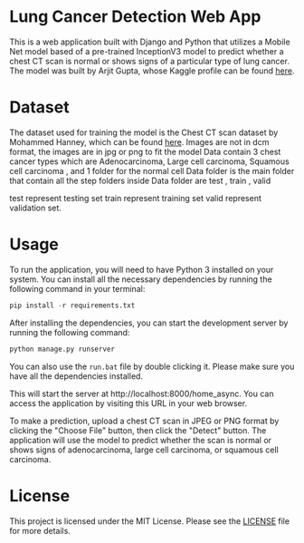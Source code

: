 # Lung Cancer Detection Web App

This is a web application built with Django and Python that utilizes a Mobile Net model based of a pre-trained InceptionV3 model to predict whether a chest CT scan is normal or shows signs of a particular type of lung cancer. The model was built by Arjit Gupta, whose Kaggle profile can be found [here](https://www.kaggle.com/arjitgupta00).

# Dataset

The dataset used for training the model is the Chest CT scan dataset by Mohammed Hanney, which can be found [here](https://www.kaggle.com/datasets/mohamedhanyyy/chest-ctscan-images). Images are not in dcm format, the images are in jpg or png to fit the model
Data contain 3 chest cancer types which are Adenocarcinoma, Large cell carcinoma, Squamous cell carcinoma , and 1 folder for the normal cell
Data folder is the main folder that contain all the step folders
inside Data folder are test , train , valid

test represent testing set
train represent training set
valid represent validation set.

# Usage

To run the application, you will need to have Python 3 installed on your system. You can install all the necessary dependencies by running the following command in your terminal:

```python
pip install -r requirements.txt
```

After installing the dependencies, you can start the development server by running the following command:

```python
python manage.py runserver
```

You can also use the `run.bat` file by double clicking it. Please make sure you have all the dependencies installed.

This will start the server at http://localhost:8000/home_async. You can access the application by visiting this URL in your web browser.

To make a prediction, upload a chest CT scan in JPEG or PNG format by clicking the "Choose File" button, then click the "Detect" button. The application will use the  model to predict whether the scan is normal or shows signs of adenocarcinoma, large cell carcinoma, or squamous cell carcinoma.

# License

This project is licensed under the MIT License. Please see the [LICENSE](LICENSE.txt) file for more details.
